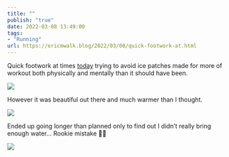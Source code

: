 ```yaml
---
title: ""
publish: "true"
date: 2022-03-08 13:49:00
tags:
- "Running"
url: https://ericmwalk.blog/2022/03/08/quick-footwork-at.html
---
```

Quick footwork at times [today](http://www.strava.com/activities/6793066864) trying to avoid ice patches made for more of workout both physically and mentally than it should have been.

![](https://ericmwalk.blog/uploads/2022/d5e8346278.jpg)

However it was beautiful out there and much warmer than I thought.

![](https://ericmwalk.blog/uploads/2022/6e503fba26.jpg)

Ended up going longer than planned only to find out I didn’t really bring enough water… Rookie mistake 🤦‍♂️

![](https://ericmwalk.blog/uploads/2022/0b4ce2904a.jpg)